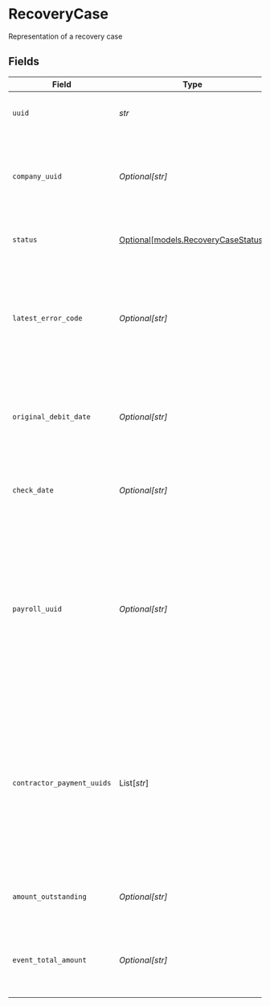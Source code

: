 # RecoveryCase

Representation of a recovery case


## Fields

| Field                                                                                                                                                                                 | Type                                                                                                                                                                                  | Required                                                                                                                                                                              | Description                                                                                                                                                                           |
| ------------------------------------------------------------------------------------------------------------------------------------------------------------------------------------- | ------------------------------------------------------------------------------------------------------------------------------------------------------------------------------------- | ------------------------------------------------------------------------------------------------------------------------------------------------------------------------------------- | ------------------------------------------------------------------------------------------------------------------------------------------------------------------------------------- |
| `uuid`                                                                                                                                                                                | *str*                                                                                                                                                                                 | :heavy_check_mark:                                                                                                                                                                    | Unique identifier of an recovery case                                                                                                                                                 |
| `company_uuid`                                                                                                                                                                        | *Optional[str]*                                                                                                                                                                       | :heavy_minus_sign:                                                                                                                                                                    | Unique identifier of the company to which the recovery case belongs                                                                                                                   |
| `status`                                                                                                                                                                              | [Optional[models.RecoveryCaseStatus]](../models/recoverycasestatus.md)                                                                                                                | :heavy_minus_sign:                                                                                                                                                                    | Status of the recovery case                                                                                                                                                           |
| `latest_error_code`                                                                                                                                                                   | *Optional[str]*                                                                                                                                                                       | :heavy_minus_sign:                                                                                                                                                                    | The latest bank error code for the recovery case. See [this doc](https://docs.gusto.com/embedded-payroll/docs/ach-codes-and-transaction-types) for a list of common ACH return codes. |
| `original_debit_date`                                                                                                                                                                 | *Optional[str]*                                                                                                                                                                       | :heavy_minus_sign:                                                                                                                                                                    | Date when funds were originally debited from the company's bank account                                                                                                               |
| `check_date`                                                                                                                                                                          | *Optional[str]*                                                                                                                                                                       | :heavy_minus_sign:                                                                                                                                                                    | Check date for the associated payroll or contractor payments                                                                                                                          |
| `payroll_uuid`                                                                                                                                                                        | *Optional[str]*                                                                                                                                                                       | :heavy_minus_sign:                                                                                                                                                                    | The uuid of the associated payroll for which the recovery case was created. If the recovery case was created for a contractor payment, this field will be null.                       |
| `contractor_payment_uuids`                                                                                                                                                            | List[*str*]                                                                                                                                                                           | :heavy_minus_sign:                                                                                                                                                                    | The uuids of the associated contractor payments for which the recovery case was created. If the recovery case was created for a payroll, this field will be null.                     |
| `amount_outstanding`                                                                                                                                                                  | *Optional[str]*                                                                                                                                                                       | :heavy_minus_sign:                                                                                                                                                                    | Amount outstanding for the recovery case                                                                                                                                              |
| `event_total_amount`                                                                                                                                                                  | *Optional[str]*                                                                                                                                                                       | :heavy_minus_sign:                                                                                                                                                                    | Total amount to be debited from the payroll or contractor payments                                                                                                                    |